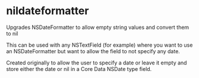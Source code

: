 # nildateformatter
Upgrades NSDateFormatter to allow empty string values and convert them to nil

This can be used with any NSTextField (for example) where you want to use an NSDateFormatter but want to allow the field to not specify any date.

Created originally to allow the user to specify a date or leave it empty and store either the date or nil in a Core Data NSDate type field.
